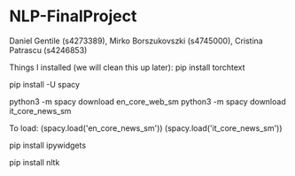 # NLP-FinalProject
 Daniel Gentile (s4273389), Mirko Borszukovszki (s4745000), Cristina Patrascu (s4246853)

Things I installed (we will clean this up later):
pip install torchtext

pip install -U spacy


python3 -m spacy download en_core_web_sm
python3 -m spacy download it_core_news_sm

To load:
(spacy.load('en_core_news_sm'))
(spacy.load('it_core_news_sm'))

pip install ipywidgets

pip install nltk